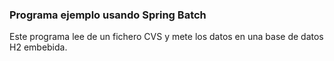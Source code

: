 ### Programa ejemplo usando Spring Batch

Este programa lee de un fichero CVS y mete los datos en una base de datos H2 embebida.

